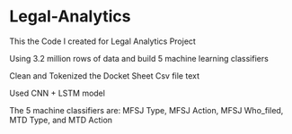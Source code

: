 # Legal-Analytics
This the Code I created for Legal Analytics Project

Using 3.2 million rows of data and build 5 machine learning classifiers

Clean and Tokenized the Docket Sheet Csv file text

Used CNN + LSTM model

The 5 machine classifiers are: MFSJ Type, MFSJ Action, MFSJ Who_filed, MTD Type, and MTD Action
